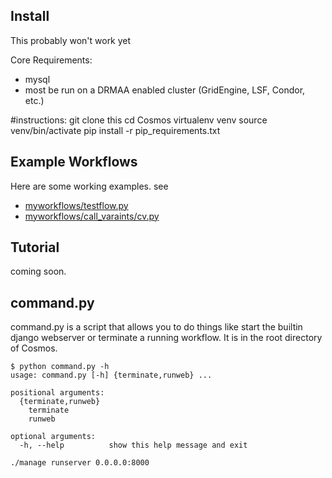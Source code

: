## Install
This probably won't work yet

Core Requirements:
- mysql
- most be run on a DRMAA enabled cluster (GridEngine, LSF, Condor, etc.)

#instructions:
	git clone this
	cd Cosmos
	virtualenv venv
	source venv/bin/activate
	pip install -r pip_requirements.txt

## Example Workflows

Here are some working examples.  see
* [myworkflows/testflow.py](Cosmos/blob/master/my_workflows/testflow.py)
* [myworkflows/call_varaints/cv.py](Cosmos/blob/master/my_workflows/call_variants/cv.py)


## Tutorial

coming soon.

## command.py
command.py is a script that allows you to do things like start the builtin django webserver
or terminate a running workflow.  It is in the root directory of Cosmos.

	$ python command.py -h
	usage: command.py [-h] {terminate,runweb} ...

	positional arguments:
	  {terminate,runweb}
	    terminate
	    runweb

	optional arguments:
	  -h, --help          show this help message and exit


`./manage runserver 0.0.0.0:8000`
